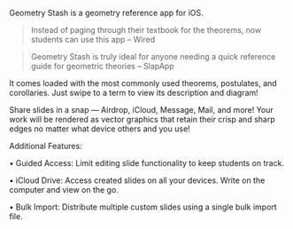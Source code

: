 Geometry Stash is a geometry reference app for iOS. 

> Instead of paging through their textbook for the theorems, now students can use this app 
– Wired

> Geometry Stash is truly ideal for anyone needing a quick reference guide for geometric theories 
– SlapApp

It comes loaded with the most commonly used theorems, postulates, and corollaries. Just swipe to a term to view its description and diagram! 

Share slides in a snap — Airdrop, iCloud, Message, Mail, and more! Your work will be rendered as vector graphics that retain their crisp and sharp edges no matter what device others and you use!

Additional Features:

• Guided Access: Limit editing slide functionality to keep students on track. 

• iCloud Drive: Access created slides on all your devices. Write on the computer and view on the go.

• Bulk Import: Distribute multiple custom slides using a single bulk import file. 